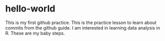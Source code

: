 # hello-world
This is my first github practice. 
This is the practice lesson to learn about commits from the github guide. I am interested in learning data analysis in R. These are my baby steps. 

